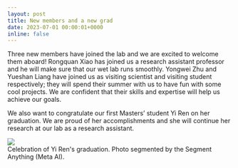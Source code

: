 ```yaml
---
layout: post
title: New members and a new grad
date: 2023-07-01 00:00:01+0000
inline: false
---
```


Three new members have joined the lab and we are excited to welcome them aboard! Rongquan Xiao has joined us a research assistant professor and he will make sure that our wet lab runs smoothly. Yongwei Zhu and Yueshan Liang have joined us as visiting scientist and visiting student respectively; they will spend their summer with us to have fun with some cool projects. We are confident that their skills and expertise will help us achieve our goals.

We also want to congratulate our first Masters’ student Yi Ren on her graduation. We are proud of her accomplishments and she will continue her research at our lab as a research assistant.

<div class="row mt-3">
    <div class="col-sm mt-3 mt-md-0">
        <img class="img-fluid rounded z-depth-1" src="{{ site.baseurl }}/assets/news_img/2023-07-01-grad_photo.jpg">
    </div>
</div>
<div class="caption">
    Celebration of Yi Ren's graduation. Photo segmented by the Segment Anything (Meta AI). 
</div>

